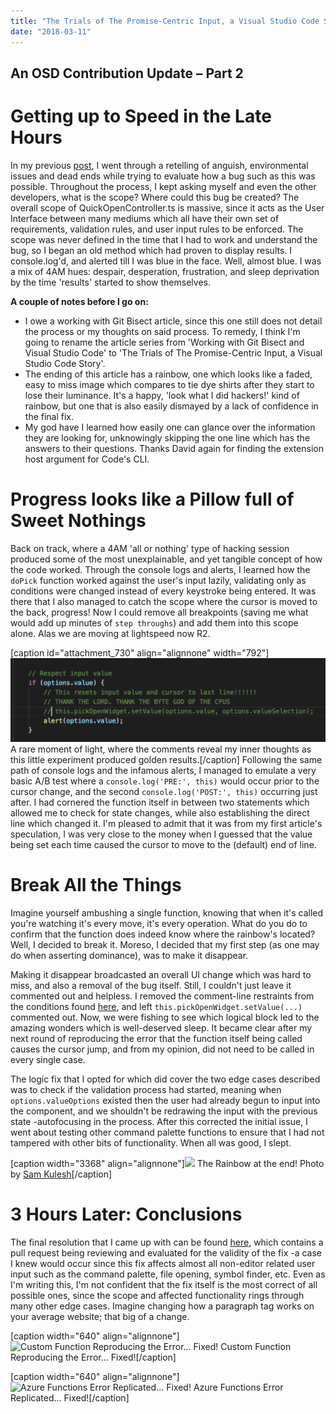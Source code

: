 ```yaml
---
title: "The Trials of The Promise-Centric Input, a Visual Studio Code Story"
date: "2018-03-11"
---
```


## An OSD Contribution Update – Part 2

# Getting up to Speed in the Late Hours

In my previous [post](http://raygervais.ca/working-with-git-bisect-and-visual-studio-code/), I went through a retelling of anguish, environmental issues and dead ends while trying to evaluate how a bug such as this was possible. Throughout the process, I kept asking myself and even the other developers, what is the scope? Where could this bug be created? The overall scope of QuickOpenController.ts is massive, since it acts as the User Interface between many mediums which all have their own set of requirements, validation rules, and user input rules to be enforced. The scope was never defined in the time that I had to work and understand the bug, so I began an old method which had proven to display results. I console.log'd, and alerted till I was blue in the face. Well, almost blue. I was a mix of 4AM hues: despair, desperation, frustration, and sleep deprivation by the time 'results' started to show themselves.

**A couple of notes before I go on:**

- I owe a working with Git Bisect article, since this one still does not detail the process or my thoughts on said process. To remedy, I think I'm going to rename the article series from 'Working with Git Bisect and Visual Studio Code' to 'The Trials of The Promise-Centric Input, a Visual Studio Code Story'.
- The ending of this article has a rainbow, one which looks like a faded, easy to miss image which compares to tie dye shirts after they start to lose their luminance. It's a happy, 'look what I did hackers!' kind of rainbow, but one that is also easily dismayed by a lack of confidence in the final fix.
- My god have I learned how easily one can glance over the information they are looking for, unknowingly skipping the one line which has the answers to their questions. Thanks David again for finding the extension host argument for Code's CLI.

# Progress looks like a Pillow full of Sweet Nothings

Back on track, where a 4AM 'all or nothing' type of hacking session produced some of the most unexplainable, and yet tangible concept of how the code worked. Through the console logs and alerts, I learned how the `doPick` function worked against the user's input lazily, validating only as conditions were changed instead of every keystroke being entered. It was there that I also managed to catch the scope where the cursor is moved to the back, progress! Now I could remove all breakpoints (saving me what would add up minutes of `step throughs`) and add them into this scope alone. Alas we are moving at lightspeed now R2.

\[caption id="attachment\_730" align="alignnone" width="792"\][![Momento: Issue Found (Code)](images/Screen-Shot-2018-03-05-at-12.41.41-PM-1024x272.png)](http://raygervais.ca/wp-content/uploads/2018/03/Screen-Shot-2018-03-05-at-12.41.41-PM.png) A rare moment of light, where the comments reveal my inner thoughts as this little experiment produced golden results.\[/caption\] Following the same path of console logs and the infamous alerts, I managed to emulate a very basic A/B test where a `console.log('PRE:', this)` would occur prior to the cursor change, and the second `console.log('POST:', this)` occurring just after. I had cornered the function itself in between two statements which allowed me to check for state changes, while also establishing the direct line which changed it. I'm pleased to admit that it was from my first article's speculation, I was very close to the money when I guessed that the value being set each time caused the cursor to move to the (default) end of line.

# Break All the Things

Imagine yourself ambushing a single function, knowing that when it's called you're watching it's every move, it's every operation. What do you do to confirm that the function does indeed know where the rainbow's located? Well, I decided to break it. Moreso, I decided that my first step (as one may do when asserting dominance), was to make it disappear.

Making it disappear broadcasted an overall UI change which was hard to miss, and also a removal of the bug itself. Still, I couldn't just leave it commented out and helpless. I removed the comment-line restraints from the conditions found [here](https://github.com/Microsoft/vscode/pull/45077/commits/abad03d1913dc19a435132bfb9fa750242502602#diff-efeb3f5a180f00bd9db3f96c43f67f5cR332), and left `this.pickOpenWidget.setValue(...)` commented out. Now, we were fishing to see which logical block led to the amazing wonders which is well-deserved sleep. It became clear after my next round of reproducing the error that the function itself being called causes the cursor jump, and from my opinion, did not need to be called in every single case.

The logic fix that I opted for which did cover the two edge cases described was to check if the validation process had started, meaning when `options.valueOptions` existed then the user had already begun to input into the component, and we shouldn't be redrawing the input with the previous state -autofocusing in the process. After this corrected the initial issue, I went about testing other command palette functions to ensure that I had not tampered with other bits of functionality. When all was good, I slept.

\[caption width="3368" align="alignnone"\][![](https://images.unsplash.com/photo-1451817045432-8c40f15299f9?ixlib=rb-0.3.5&ixid=eyJhcHBfaWQiOjEyMDd9&s=c3cc68d34996228682d616430718990a&auto=format&fit=crop&w=3368&q=80)](https://unsplash.com/@kulesh) The Rainbow at the end! Photo by [ Sam Kulesh](https://unsplash.com/@kulesh)\[/caption\]

# 3 Hours Later: Conclusions

The final resolution that I came up with can be found [here](https://github.com/Microsoft/vscode/pull/45077), which contains a pull request being reviewing and evaluated for the validity of the fix -a case I knew would occur since this fix affects almost all non-editor related user input such as the command palette, file opening, symbol finder, etc. Even as I'm writing this, I'm not confident that the fix itself is the most correct of all possible ones, since the scope and affected functionality rings through many other edge cases. Imagine changing how a paragraph tag works on your average website; that big of a change.

\[caption width="640" align="alignnone"\]![Custom Function Reproducing the Error... Fixed!](images/36992001-86e3d98a-2077-11e8-8f7e-a7a1cb828a4f.gif) Custom Function Reproducing the Error... Fixed!\[/caption\]

\[caption width="640" align="alignnone"\]![Azure Functions Error Replicated... Fixed!](images/36992149-0e2ab74c-2078-11e8-9661-02936be2f442.gif) Azure Functions Error Replicated... Fixed!\[/caption\]
